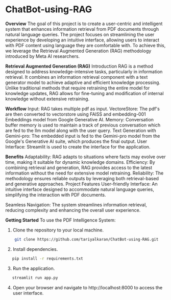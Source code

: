 # ChatBot-using-RAG


**Overview**
The goal of this project is to create a user-centric and intelligent system that enhances information retrieval from PDF documents through natural language queries. The project focuses on streamlining the user experience by developing an intuitive interface, allowing users to interact with PDF content using language they are comfortable with. To achieve this, we leverage the Retrieval Augmented Generation (RAG) methodology introduced by Meta AI researchers.


**Retrieval Augmented Generation (RAG)**
Introduction
RAG is a method designed to address knowledge-intensive tasks, particularly in information retrieval. It combines an information retrieval component with a text generator model to achieve adaptive and efficient knowledge processing. Unlike traditional methods that require retraining the entire model for knowledge updates, RAG allows for fine-tuning and modification of internal knowledge without extensive retraining.

**Workflow**
Input: RAG takes multiple pdf as input.
VectoreStore: The pdf's are then converted to vectorstore using FAISS and embedding-001 Embeddings model from Google Generative AI.
Memory: Conversation buffer memory is used to maintain a track of previous conversation which are fed to the llm model along with the user query.
Text Generation with Gemini-pro: The embedded input is fed to the Gemini-pro model from the Google's Generative AI suite, which produces the final output.
User Interface: Streamlit is used to create the interface for the application.

**Benefits**
Adaptability: RAG adapts to situations where facts may evolve over time, making it suitable for dynamic knowledge domains.
Efficiency: By combining retrieval and generation, RAG provides access to the latest information without the need for extensive model retraining.
Reliability: The methodology ensures reliable outputs by leveraging both retrieval-based and generative approaches.
Project Features
User-friendly Interface: An intuitive interface designed to accommodate natural language queries, simplifying the interaction with PDF documents.

Seamless Navigation: The system streamlines information retrieval, reducing complexity and enhancing the overall user experience.

**Getting Started**
To use the PDF Intelligence System:

1. Clone the repository to your local machine.
```bash
    git clone https://github.com/tariyalkaran/ChatBot-using-RAG.git
```

2. Install dependencies.
 ```bash
    pip install -r requirements.txt
```

3. Run the application.
 ```bash
    streamlit run app.py
 ```

4. Open your browser and navigate to http://localhost:8000 to access the user interface.





